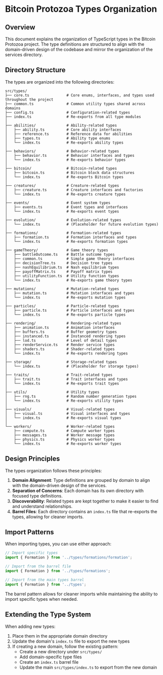 # Bitcoin Protozoa Types Organization

## Overview

This document explains the organization of TypeScript types in the Bitcoin Protozoa project. The type definitions are structured to align with the domain-driven design of the codebase and mirror the organization of the services directory.

## Directory Structure

The types are organized into the following directories:

```
src/types/
├── core.ts                 # Core enums, interfaces, and types used throughout the project
├── common.ts               # Common utility types shared across domains
├── config.ts               # Configuration-related types
├── index.ts                # Re-exports from all type modules
│
├── abilities/              # Ability-related types
│   ├── ability.ts          # Core ability interfaces
│   ├── reference.ts        # Reference data for abilities
│   ├── types.ts            # Ability type enums
│   └── index.ts            # Re-exports ability types
│
├── behaviors/              # Behavior-related types
│   ├── behavior.ts         # Behavior interfaces and types
│   └── index.ts            # Re-exports behavior types
│
├── bitcoin/                # Bitcoin-related types
│   ├── bitcoin.ts          # Bitcoin block data structures
│   └── index.ts            # Re-exports Bitcoin types
│
├── creatures/              # Creature-related types
│   ├── creature.ts         # Creature interfaces and factories
│   └── index.ts            # Re-exports creature types
│
├── events/                 # Event system types
│   ├── events.ts           # Event types and interfaces
│   └── index.ts            # Re-exports event types
│
├── evolution/              # Evolution-related types
│   └── index.ts            # (Placeholder for future evolution types)
│
├── formations/             # Formation-related types
│   ├── formation.ts        # Formation interfaces and types
│   └── index.ts            # Re-exports formation types
│
├── gameTheory/             # Game theory types
│   ├── battleOutcome.ts    # Battle outcome types
│   ├── common.ts           # Simple game theory interfaces
│   ├── decisionTree.ts     # Decision tree types
│   ├── nashEquilibrium.ts  # Nash equilibrium types
│   ├── payoffMatrix.ts     # Payoff matrix types
│   ├── utilityFunction.ts  # Utility function types
│   └── index.ts            # Re-exports game theory types
│
├── mutations/              # Mutation-related types
│   ├── mutation.ts         # Mutation interfaces and types
│   └── index.ts            # Re-exports mutation types
│
├── particles/              # Particle-related types
│   ├── particle.ts         # Particle interfaces and types
│   └── index.ts            # Re-exports particle types
│
├── rendering/              # Rendering-related types
│   ├── animation.ts        # Animation interfaces
│   ├── buffers.ts          # Buffer geometry types
│   ├── instanced.ts        # Instanced rendering types
│   ├── lod.ts              # Level of detail types
│   ├── renderService.ts    # Render service types
│   ├── shaders.ts          # Shader-related types
│   └── index.ts            # Re-exports rendering types
│
├── storage/                # Storage-related types
│   └── index.ts            # (Placeholder for storage types)
│
├── traits/                 # Trait-related types
│   ├── trait.ts            # Trait interfaces and types
│   └── index.ts            # Re-exports trait types
│
├── utils/                  # Utility types
│   ├── rng.ts              # Random number generation types
│   └── index.ts            # Re-exports utility types
│
├── visuals/                # Visual-related types
│   ├── visual.ts           # Visual interfaces and types
│   └── index.ts            # Re-exports visual types
│
└── workers/                # Worker-related types
    ├── compute.ts          # Compute worker types
    ├── messages.ts         # Worker message types
    ├── physics.ts          # Physics worker types
    └── index.ts            # Re-exports worker types
```

## Design Principles

The types organization follows these principles:

1. **Domain Alignment**: Type definitions are grouped by domain to align with the domain-driven design of the services.
2. **Separation of Concerns**: Each domain has its own directory with focused type definitions.
3. **Discoverability**: Related types are kept together to make it easier to find and understand relationships.
4. **Barrel Files**: Each directory contains an `index.ts` file that re-exports the types, allowing for cleaner imports.

## Import Patterns

When importing types, you can use either approach:

```typescript
// Import specific types
import { Formation } from '../types/formations/formation';

// Import from the barrel file
import { Formation } from '../types/formations';

// Import from the main types barrel
import { Formation } from '../types';
```

The barrel pattern allows for cleaner imports while maintaining the ability to import specific types when needed.

## Extending the Type System

When adding new types:

1. Place them in the appropriate domain directory
2. Update the domain's `index.ts` file to export the new types
3. If creating a new domain, follow the existing pattern:
   - Create a new directory under `src/types/`
   - Add domain-specific type files
   - Create an `index.ts` barrel file
   - Update the main `src/types/index.ts` to export from the new domain 